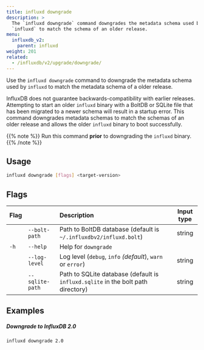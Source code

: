 ```yaml
---
title: influxd downgrade
description: >
  The `influxd downgrade` command downgrades the metadata schema used by
  `influxd` to match the schema of an older release.
menu:
  influxdb_v2:
    parent: influxd
weight: 201
related:
  - /influxdb/v2/upgrade/downgrade/
---
```


Use the `influxd downgrade` command to downgrade the metadata schema used by
`influxd` to match the metadata schema of a older release.

InfluxDB does not guarantee backwards-compatibility with earlier releases.
Attempting to start an older `influxd` binary with a BoltDB or SQLite file that
has been migrated to a newer schema will result in a startup error.
This command downgrades metadata schemas to match the schemas of an older release
and allows the older `influxd` binary to boot successfully.

{{% note %}}
Run this command **prior** to downgrading the `influxd` binary.
{{% /note %}}

## Usage

```sh
influxd downgrade [flags] <target-version>
```

## Flags

| Flag |                 | Description                                                                      | Input type |
| :--- | :-------------- | :------------------------------------------------------------------------------- | :--------: |
|      | `--bolt-path`   | Path to BoltDB database (default is `~/.influxdbv2/influxd.bolt`)                |   string   |
| `-h` | `--help`        | Help for `downgrade`                                                             |            |
|      | `--log-level`   | Log level (`debug`, `info` _(default_), `warn` or  `error`)                      |   string   |
|      | `--sqlite-path` | Path to SQLite database (default is `influxd.sqlite` in the bolt path directory) |   string   |


## Examples

##### Downgrade to InfluxDB 2.0
```sh
influxd downgrade 2.0
```
